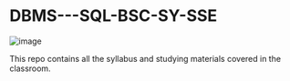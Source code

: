 # DBMS---SQL-BSC-SY-SSE

![image](https://github.com/user-attachments/assets/6db6504d-72d4-49ff-9d17-fa884199d1d5)

This repo contains all the syllabus and studying materials covered in the classroom.


